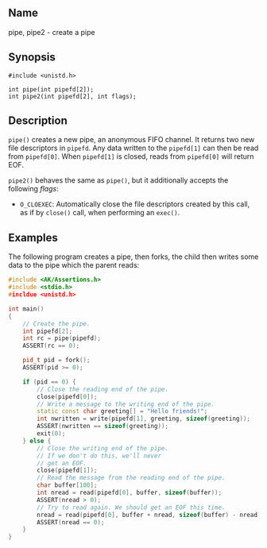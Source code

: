 ## Name

pipe, pipe2 - create a pipe

## Synopsis

```**c++
#include <unistd.h>

int pipe(int pipefd[2]);
int pipe2(int pipefd[2], int flags);
```

## Description

`pipe()` creates a new pipe, an anonymous FIFO channel. It returns two new file
descriptors in `pipefd`. Any data written to the `pipefd[1]` can then be read
from `pipefd[0]`. When `pipefd[1]` is closed, reads from `pipefd[0]` will return
EOF.

`pipe2()` behaves the same as `pipe()`, but it additionally accepts the
following _flags_:

- `O_CLOEXEC`: Automatically close the file descriptors created by this call, as
  if by `close()` call, when performing an `exec()`.

## Examples

The following program creates a pipe, then forks, the child then writes some
data to the pipe which the parent reads:

```c++
#include <AK/Assertions.h>
#include <stdio.h>
#incldue <unistd.h>

int main()
{
    // Create the pipe.
    int pipefd[2];
    int rc = pipe(pipefd);
    ASSERT(rc == 0);

    pid_t pid = fork();
    ASSERT(pid >= 0);

    if (pid == 0) {
        // Close the reading end of the pipe.
        close(pipefd[0]);
        // Write a message to the writing end of the pipe.
        static const char greeting[] = "Hello friends!";
        int nwritten = write(pipefd[1], greeting, sizeof(greeting));
        ASSERT(nwritten == sizeof(greeting));
        exit(0);
    } else {
        // Close the writing end of the pipe.
        // If we don't do this, we'll never
        // get an EOF.
        close(pipefd[1]);
        // Read the message from the reading end of the pipe.
        char buffer[100];
        int nread = read(pipefd[0], buffer, sizeof(buffer));
        ASSERT(nread > 0);
        // Try to read again. We should get an EOF this time.
        nread = read(pipefd[0], buffer + nread, sizeof(buffer) - nread);
        ASSERT(nread == 0);
    }
}
```
